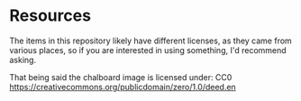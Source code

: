# Resources

The items in this repository likely have different licenses, as they came from various places, so if you are interested in using something, I'd recommend asking.

That being said the chalboard image is licensed under: CC0
https://creativecommons.org/publicdomain/zero/1.0/deed.en


